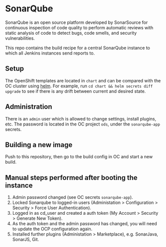 # SonarQube

SonarQube is an open source platform developed by SonarSource for continuous inspection of code quality to perform automatic reviews with static analysis of code to detect bugs, code smells, and security vulnerabilities.

This repo contains the build recipe for a central SonarQube instance to which all Jenkins instances send reports to.

## Setup

The OpenShift templates are located in `chart` and can be compared with the OC cluster using [helm](https://github.com/helm/helm). For example, run `cd chart && helm secrets diff upgrade` to see if there is any drift between current and desired state.

## Administration

There is an `admin` user which is allowed to change settings, install plugins, etc. The password is located in the OC project `ods`, under the `sonarqube-app` secrets.

## Building a new image

Push to this repository, then go to the build config in OC and start a new build.

## Manual steps performed after booting the instance

1. Admin password changed (see OC secrets `sonarqube-app`).
2. Locked Sonarqube to logged-in users (Administation > Configuration > Security > Force User Authentication).
3. Logged in as cd_user and created a auth token (My Account > Security > Generate New Token).
4. As the auth token and the admin password has changed, you will need to update the OCP configuration again.
5. Installed further plugins (Administation > Marketplace), e.g. SonarJava, SonarJS, Git.
